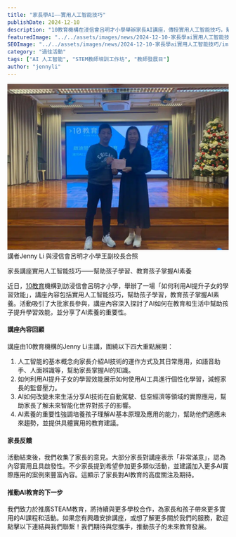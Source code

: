 ```yaml
---
title: "家長學AI——實用人工智能技巧"
publishDate: 2024-12-10
description: "10教育機構在浸信會呂明才小學舉辦家長AI講座，傳授實用人工智能技巧，幫助家長了解AI如何提升子女學習效能，培養孩子AI素養與未來競爭力。"
featuredImage: "../../assets/images/news/2024-12-10-家長學ai實用人工智能技巧/image1.jpeg"
SEOImage: "../../assets/images/news/2024-12-10-家長學ai實用人工智能技巧/image1.jpeg"
category: "過往活動"
tags: ["AI 人工智能", "STEM教師培訓工作坊", "教師發展日"]
author: "jennyli"
---
```


![](../../assets/images/news/2024-12-10-家長學ai實用人工智能技巧/image2.jpeg)講者Jenny Li 與浸信會呂明才小學王副校長合照

家長講座實用人工智能技巧——幫助孩子學習、教育孩子掌握AI素養

近日，[10教育](/)機構到訪浸信會呂明才小學，舉辦了一場「如何利用AI提升子女的學習效能」，講座內容包括實用人工智能技巧，幫助孩子學習，教育孩子掌握AI素養。活動吸引了大批家長參與，講座內容深入探討了AI如何在教育和生活中幫助孩子提升學習效能，並分享了AI素養的重要性。

#### 講座內容回顧

講座由10教育機構的Jenny Li主講，圍繞以下四大重點展開：

1. 人工智能的基本概念向家長介紹AI技術的運作方式及其日常應用，如語音助手、人面辨識等，幫助家長掌握AI的知識。
2. 如何利用AI提升子女的學習效能展示如何使用AI工具進行個性化學習，減輕家長的監督壓力。
3. AI如何改變未來生活分享AI技術在自動駕駛、低空經濟等領域的實際應用，幫助家長了解未來智能化世界對孩子的影響。
4. AI素養的重要性強調培養孩子理解AI基本原理及應用的能力，幫助他們適應未來趨勢，並提供具體實用的教育建議。

#### 家長反饋

活動結束後，我們收集了家長的意見。大部分家長對講座表示「非常滿意」，認為內容實用且具啟發性。不少家長提到希望參加更多類似活動，並建議加入更多AI實際應用的案例來豐富內容。這顯示了家長對AI教育的高度關注及期待。

#### 推動AI教育的下一步

我們致力於推廣STEAM教育，將持續與更多學校合作，為家長和孩子帶來更多實用的AI課程和活動。如果您有興趣安排講座，或想了解更多關於我們的服務，歡迎點擊以下連結與我們聯繫！我們期待與您攜手，推動孩子的未來教育發展。

